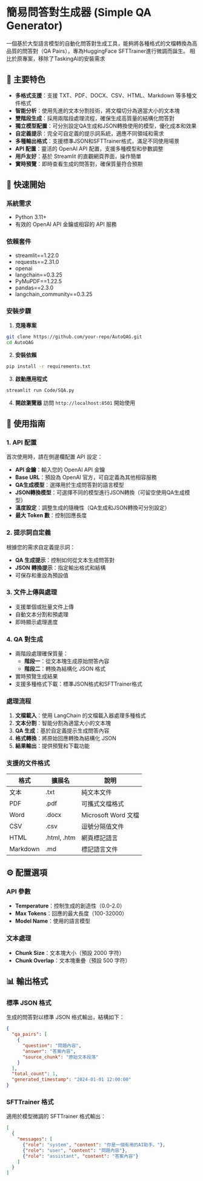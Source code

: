 # 簡易問答對生成器 (Simple QA Generator)

一個基於大型語言模型的自動化問答對生成工具，能夠將各種格式的文檔轉換為高品質的問答對（QA Pairs），專為HuggingFace SFTTrainer進行微調而誕生。
相比於原專案，移除了TaskingAI的安裝需求

## 🌟 主要特色

- **多格式支援**：支援 TXT、PDF、DOCX、CSV、HTML、Markdown 等多種文件格式
- **智能分析**：使用先進的文本分割技術，將文檔切分為適當大小的文本塊
- **雙階段生成**：採用兩階段處理流程，確保生成高質量的結構化問答對
- **獨立模型配置**：可分別設定QA生成和JSON轉換使用的模型，優化成本和效果
- **自定義提示**：完全可自定義的提示詞系統，適應不同領域和需求
- **多種輸出格式**：支援標準JSON和SFTTrainer格式，滿足不同使用場景
- **API 配置**：靈活的 OpenAI API 配置，支援多種模型和參數調整
- **用戶友好**：基於 Streamlit 的直觀網頁界面，操作簡單
- **實時預覽**：即時查看生成的問答對，確保質量符合預期

## 🚀 快速開始

### 系統需求

- Python 3.11+
- 有效的 OpenAI API 金鑰或相容的 API 服務

### 依賴套件

- streamlit==1.22.0
- requests==2.31.0
- openai
- langchain==0.3.25
- PyMuPDF==1.22.5
- pandas==2.3.0
- langchain_community==0.3.25

### 安裝步驟

1. **克隆專案**
```bash
git clone https://github.com/your-repo/AutoQAG.git
cd AutoQAG
```

2. **安裝依賴**
```bash
pip install -r requirements.txt
```

3. **啟動應用程式**
```bash
streamlit run Code/SQA.py
```

4. **開啟瀏覽器**
訪問 `http://localhost:8501` 開始使用

## 🔧 使用指南

### 1. API 配置

首次使用時，請在側邊欄配置 API 設定：

- **API 金鑰**：輸入您的 OpenAI API 金鑰
- **Base URL**：預設為 OpenAI 官方，可自定義為其他相容服務
- **QA生成模型**：選擇用於生成問答對的語言模型
- **JSON轉換模型**：可選擇不同的模型進行JSON轉換（可留空使用QA生成模型）
- **溫度設定**：調整生成的隨機性（QA生成和JSON轉換可分別設定）
- **最大 Token 數**：控制回應長度

### 2. 提示詞自定義

根據您的需求自定義提示詞：

- **QA 生成提示**：控制如何從文本生成問答對
- **JSON 轉換提示**：指定輸出格式和結構
- 可保存和重設為預設值

### 3. 文件上傳與處理

- 支援單個或批量文件上傳
- 自動文本分割和預處理
- 即時顯示處理進度

### 4. QA 對生成

- 兩階段處理確保質量：
  - **階段一**：從文本塊生成原始問答內容
  - **階段二**：轉換為結構化 JSON 格式
- 實時預覽生成結果
- 支援多種格式下載：標準JSON格式和SFTTrainer格式


### 處理流程

1. **文檔載入**：使用 LangChain 的文檔載入器處理多種格式
2. **文本分割**：智能分割為適當大小的文本塊
3. **QA 生成**：基於自定義提示生成問答內容
4. **格式轉換**：將原始回應轉換為結構化 JSON
5. **結果輸出**：提供預覽和下載功能

### 支援的文件格式

| 格式 | 擴展名 | 說明 |
|------|--------|------|
| 文本 | .txt | 純文本文件 |
| PDF | .pdf | 可攜式文檔格式 |
| Word | .docx | Microsoft Word 文檔 |
| CSV | .csv | 逗號分隔值文件 |
| HTML | .html, .htm | 網頁標記語言 |
| Markdown | .md | 標記語言文件 |

## ⚙️ 配置選項

### API 參數

- **Temperature**：控制生成的創造性（0.0-2.0）
- **Max Tokens**：回應的最大長度（100-32000）
- **Model Name**：使用的語言模型

### 文本處理

- **Chunk Size**：文本塊大小（預設 2000 字符）
- **Chunk Overlap**：文本塊重疊（預設 500 字符）

## 📊 輸出格式

### 標準 JSON 格式

生成的問答對以標準 JSON 格式輸出，結構如下：

```json
{
  "qa_pairs": [
    {
      "question": "問題內容",
      "answer": "答案內容",
      "source_chunk": "原始文本段落"
    }
  ],
  "total_count": 1,
  "generated_timestamp": "2024-01-01 12:00:00"
}
```

### SFTTrainer 格式

適用於模型微調的 SFTTrainer 格式輸出：

```json
[
  {
    "messages": [
      {"role": "system", "content": "你是一個有用的AI助手。"},
      {"role": "user", "content": "問題內容"},
      {"role": "assistant", "content": "答案內容"}
    ]
  }
]
```


